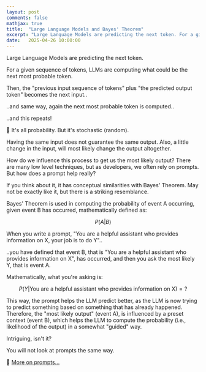 ```yaml
---
layout: post
comments: false
mathjax: true
title:  "Large Language Models and Bayes' Theorem"
excerpt: "Large Language Models are predicting the next token. For a given sequence of tokens, LLMs are computing what could be the next most probable token. But how do we influence this process?"
date:   2025-04-26 10:00:00
---
```


Large Language Models are predicting the next token.

For a given sequence of tokens, LLMs are computing what could be the next most probable token.

Then, the "previous input sequence of tokens" plus "the predicted output token" becomes the next input..

..and same way, again the next most probable token is computed..

..and this repeats!

🎲 It's all probability. But it's stochastic (random).

Having the same input does not guarantee the same output. Also, a little change in the input, will most likely change the output altogether.

How do we influence this process to get us the most likely output? There are many low level techniques, but as developers, we often rely on prompts. But how does a prompt help really?

If you think about it, it has conceptual similarities with Bayes' Theorem. May not be exactly like it, but there is a striking resemblance.

Bayes' Theorem is used in computing the probability of event A occurring, given event B has occurred, mathematically defined as:

$$
P(A|B)
$$

When you write a prompt, "You are a helpful assistant who provides information on X, your job is to do Y"..

..you have defined that event B, that is "You are a helpful assistant who provides information on X", has occurred, and then you ask the most likely Y, that is event A.

Mathematically, what you're asking is:

$$
P(Y|\text{You are a helpful assistant who provides information on X}) = \text{?}
$$

This way, the prompt helps the LLM predict better, as the LLM is now trying to predict something based on something that has already happened. Therefore, the "most likely output" (event A), is influenced by a preset context (event B), which helps the LLM to compute the probability (i.e., likelihood of the output) in a somewhat "guided" way.

Intriguing, isn't it?

You will not look at prompts the same way.

👋 [More on prompts...](/2025/06/22/prompt-engineering/)
